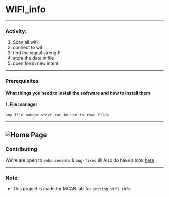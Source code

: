 # WIFI_info

------------------------------------------
### Activity:
1. Scan all wifi
2. connect to wifi
3. find the signal strength
4. store the data in file
5. open file in new intent
------------------------------------------
### Prerequisites

#### What things you need to install the software and how to install them

#### 1. File manager

    any file manger which can be use to read files
    
------------------------------------------
![Home Page ](https://github.com/sangramdesai123/wifi/blob/master/1.JPG)
------------------------------------------

### Contributing

 We're are open to `enhancements` & `bug-fixes` :smile: Also do have a look [here](./CONTRIBUTING.md)
 
------------------------------------------
### Note

- This project is made for MCAN lab for `getting wifi info`
